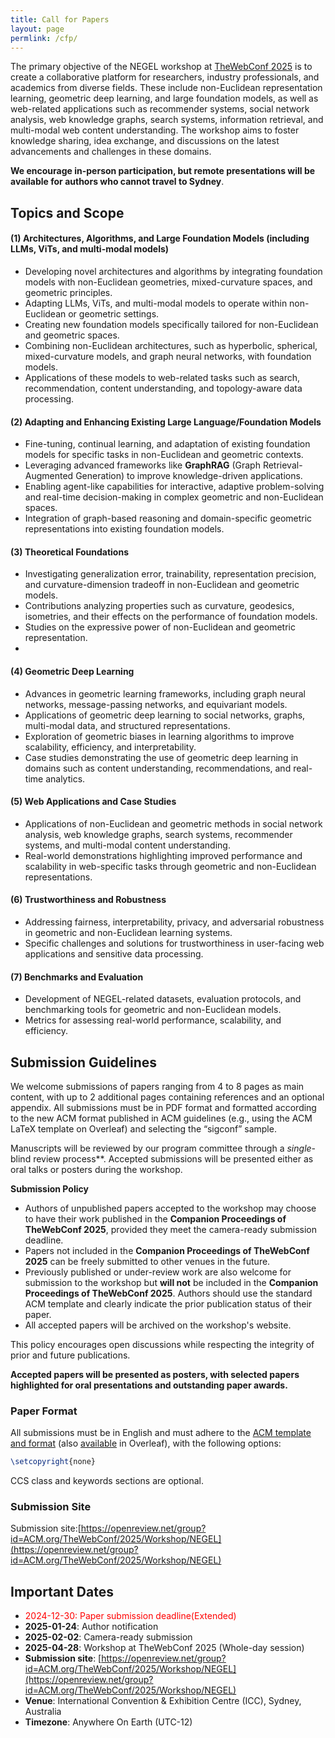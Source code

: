 ```yaml
---
title: Call for Papers
layout: page
permlink: /cfp/
---
```


<link rel="stylesheet" href="../style.css">

The primary objective of the NEGEL workshop at [TheWebConf 2025](https://www2025.thewebconf.org/) is to create a collaborative platform for researchers, industry professionals, and academics from diverse fields. These include non-Euclidean representation learning, geometric deep learning, and large foundation models, as well as web-related applications such as recommender systems, social network analysis, web knowledge graphs, search systems, information retrieval, and multi-modal web content understanding. The workshop aims to foster knowledge sharing, idea exchange, and discussions on the latest advancements and challenges in these domains.

**We encourage in-person participation, but remote presentations will be available for authors who cannot travel to Sydney**.


## Topics and Scope

#### (1) Architectures, Algorithms, and Large Foundation Models (including LLMs, ViTs, and multi-modal models)
- Developing novel architectures and algorithms by integrating foundation models with non-Euclidean geometries, mixed-curvature spaces, and geometric principles.
- Adapting LLMs, ViTs, and multi-modal models to operate within non-Euclidean or geometric settings.
- Creating new foundation models specifically tailored for non-Euclidean and geometric spaces.
- Combining non-Euclidean architectures, such as hyperbolic, spherical, mixed-curvature models, and graph neural networks, with foundation models.
- Applications of these models to web-related tasks such as search, recommendation, content understanding, and topology-aware data processing.

#### (2) Adapting and Enhancing Existing Large Language/Foundation Models
- Fine-tuning, continual learning, and adaptation of existing foundation models for specific tasks in non-Euclidean and geometric contexts.
- Leveraging advanced frameworks like **GraphRAG** (Graph Retrieval-Augmented Generation) to improve knowledge-driven applications.
- Enabling agent-like capabilities for interactive, adaptive problem-solving and real-time decision-making in complex geometric and non-Euclidean spaces.
- Integration of graph-based reasoning and domain-specific geometric representations into existing foundation models.

#### (3) Theoretical Foundations
- Investigating generalization error, trainability, representation precision, and curvature-dimension tradeoff in non-Euclidean and geometric models.
- Contributions analyzing properties such as curvature, geodesics, isometries, and their effects on the performance of foundation models.
- Studies on the expressive power of non-Euclidean and geometric representation.
- 
#### (4) Geometric Deep Learning
- Advances in geometric learning frameworks, including graph neural networks, message-passing networks, and equivariant models.
- Applications of geometric deep learning to social networks, graphs, multi-modal data, and structured representations.
- Exploration of geometric biases in learning algorithms to improve scalability, efficiency, and interpretability.
- Case studies demonstrating the use of geometric deep learning in domains such as content understanding, recommendations, and real-time analytics.

#### (5) Web Applications and Case Studies
- Applications of non-Euclidean and geometric methods in social network analysis, web knowledge graphs, search systems, recommender systems, and multi-modal content understanding.
- Real-world demonstrations highlighting improved performance and scalability in web-specific tasks through geometric and non-Euclidean representations.

#### (6) Trustworthiness and Robustness
- Addressing fairness, interpretability, privacy, and adversarial robustness in geometric and non-Euclidean learning systems.
- Specific challenges and solutions for trustworthiness in user-facing web applications and sensitive data processing.

#### (7) Benchmarks and Evaluation
- Development of NEGEL-related datasets, evaluation protocols, and benchmarking tools for geometric and non-Euclidean models.
- Metrics for assessing real-world performance, scalability, and efficiency.



## Submission Guidelines

We welcome submissions of papers ranging from 4 to 8 pages as main content, with up to 2 additional pages containing references and an optional appendix. All submissions must be in PDF format and formatted according to the new ACM format published in ACM guidelines (e.g., using the ACM LaTeX template on Overleaf) and selecting the “sigconf” sample.

Manuscripts will be reviewed by our program committee through a *single*-blind review process**. Accepted submissions will be presented either as oral talks or posters during the workshop.

**Submission Policy**
- Authors of unpublished papers accepted to the workshop may choose to have their work published in the **Companion Proceedings of TheWebConf 2025**, provided they meet the camera-ready submission deadline.  
- Papers not included in the **Companion Proceedings of TheWebConf 2025** can be freely submitted to other venues in the future.  
- Previously published or under-review work are also welcome for submission to the workshop but **will not** be included in the **Companion Proceedings of TheWebConf 2025**. Authors should use the standard ACM template and clearly indicate the prior publication status of their paper.  
- All accepted papers will be archived on the workshop's website.  

This policy encourages open discussions while respecting the integrity of prior and future publications.

**Accepted papers will be presented as posters, with selected papers highlighted for oral presentations and outstanding paper awards.**

### Paper Format

All submissions must be in English and must adhere to the [ACM template and format](https://www.acm.org/publications/proceedings-template) (also [available](https://www.overleaf.com/latex/templates/association-for-computing-machinery-acm-sig-proceedings-template/bmvfhcdnxfty) in Overleaf), with the following options:

```latex
\setcopyright{none}
```

CCS class and keywords sections are optional.

### Submission Site

Submission site:[https://openreview.net/group?id=ACM.org/TheWebConf/2025/Workshop/NEGEL](https://openreview.net/group?id=ACM.org/TheWebConf/2025/Workshop/NEGEL)

## Important Dates


* <span style="color: red;">2024-12-30: Paper submission deadline(Extended)</span>  
* **2025-01-24**: Author notification
* **2025-02-02**: Camera-ready submission 
* **2025-04-28**: Workshop at TheWebConf 2025 (Whole-day session)
* **Submission site**: [https://openreview.net/group?id=ACM.org/TheWebConf/2025/Workshop/NEGEL](https://openreview.net/group?id=ACM.org/TheWebConf/2025/Workshop/NEGEL)
* **Venue**: International Convention & Exhibition Centre (ICC), Sydney, Australia
* **Timezone**: Anywhere On Earth (UTC-12)


